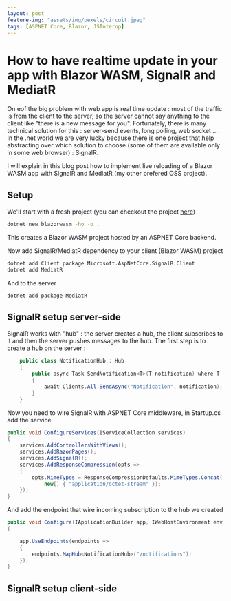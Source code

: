 ```yaml
---
layout: post
feature-img: "assets/img/pexels/circuit.jpeg"
tags: [ASPNET Core, Blazor, JSInterop]
---
```


# How to have realtime update in your app with Blazor WASM, SignalR and MediatR

On eof the big problem with web app is real time update : most of the traffic is from the client to the server, so the server cannot say anything to the client like "there is a new message for you". Fortunately, there is many technical solution for this : server-send events, long polling, web socket ... In the .net world we are very lucky because there is one project that help abstracting over which solution to choose (some of them are available only in some web browser) : SignalR.

I will explain in this blog post how to implement live reloading of a Blazor WASM app with SignalR and MediatR (my other prefered OSS project).

## Setup

We'll start with a fresh project (you can checkout the project [here](https://github.com/RemiBou/remibou.github.io/tree/master/projects/RemiBou.BlogPosts.SignalR))

```sh
dotnet new blazorwasm -ho -o .
```

This creates a Blazor WASM project hosted by an ASPNET Core backend.

Now add SignalR/MediatR dependency to your client (Blazor WASM) project

```sh
dotnet add Client package Microsoft.AspNetCore.SignalR.Client
dotnet add MediatR
```

And to the server
```sh
dotnet add package MediatR
```

## SignalR setup server-side

SignalR works with "hub" : the server creates a hub, the client subscribes to it and then the server pushes messages to the hub. The first step is to create a hub on the server :

```cs
    public class NotificationHub : Hub
    {
        public async Task SendNotification<T>(T notification) where T : INotification
        {
            await Clients.All.SendAsync("Notification", notification);
        }
    }
```

Now you need to wire SignalR with ASPNET Core middleware, in Startup.cs add the service
```cs
public void ConfigureServices(IServiceCollection services)
{
    services.AddControllersWithViews();
    services.AddRazorPages();
    services.AddSignalR();
    services.AddResponseCompression(opts =>
    {
        opts.MimeTypes = ResponseCompressionDefaults.MimeTypes.Concat(
            new[] { "application/octet-stream" });
    });
}
```

And add the  endpoint that wire incoming subscription to the hub we created
```cs
public void Configure(IApplicationBuilder app, IWebHostEnvironment env)
{

    app.UseEndpoints(endpoints =>
    {
        endpoints.MapHub<NotificationHub>("/notifications");
    });
}
```

## SignalR setup client-side
